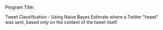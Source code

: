 Program Title: 

Tweet Classification - Using Naive Bayes Estimate where a Twitter "tweet" was sent, based only on the content of the tweet itself.
